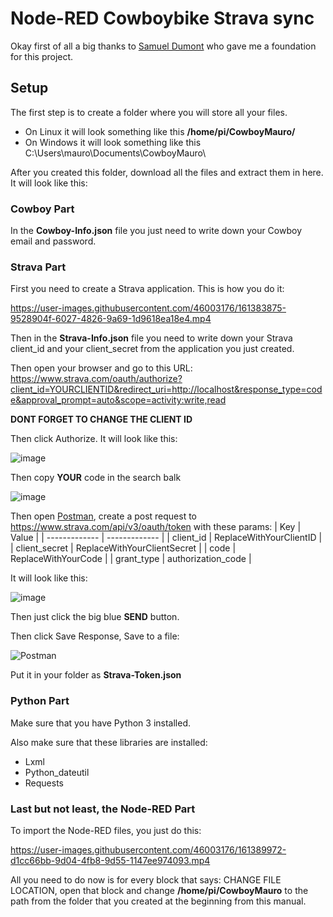 # Node-RED Cowboybike Strava sync
Okay first of all a big thanks to [Samuel Dumont](https://github.com/samueldumont/) who gave me a foundation for this project.

## Setup
The first step is to create a folder where you will store all your files.
 * On Linux it will look something like this __/home/pi/CowboyMauro/__
 * On Windows it will look something like this C:\Users\mauro\Documents\CowboyMauro\

After you created this folder, download all the files and extract them in here.
It will look like this:

### Cowboy Part
In the __Cowboy-Info.json__ file you just need to write down your Cowboy email and password.

### Strava Part
First you need to create a Strava application.
This is how you do it:

https://user-images.githubusercontent.com/46003176/161383875-9528904f-6027-4826-9a69-1d9618ea18e4.mp4

Then in the __Strava-Info.json__ file you need to write down your Strava client_id and your client_secret from the application you just created.

Then open your browser and go to this URL: https://www.strava.com/oauth/authorize?client_id=YOURCLIENTID&redirect_uri=http://localhost&response_type=code&approval_prompt=auto&scope=activity:write,read

__DONT FORGET TO CHANGE THE CLIENT ID__

Then click Authorize.
It will look like this:

![image](https://user-images.githubusercontent.com/46003176/161384592-377337da-6a03-466c-b2d3-605bfdcaca6a.png)

Then copy __YOUR__ code in the search balk

![image](https://user-images.githubusercontent.com/46003176/161384660-e580fc74-d53e-4f46-b6e8-32309ac733de.png)

Then open [Postman](https://www.postman.com/downloads/), create a post request to https://www.strava.com/api/v3/oauth/token with these params:
| Key | Value |
| ------------- | ------------- |
| client_id  | ReplaceWithYourClientID  |
| client_secret  | ReplaceWithYourClientSecret  |
| code  | ReplaceWithYourCode  |
| grant_type  | authorization_code  |

It will look like this:

![image](https://user-images.githubusercontent.com/46003176/161385188-bb01875d-ce48-4ee3-9a46-fb59233713c3.png)

Then just click the big blue __SEND__ button.

Then click Save Response, Save to a file:

![Postman](https://user-images.githubusercontent.com/46003176/161385572-731ffc96-75fd-4534-9014-60ccfdb22589.png)

Put it in your folder as __Strava-Token.json__

### Python Part
Make sure that you have Python 3 installed.

Also make sure that these libraries are installed:

* Lxml
* Python_dateutil
* Requests

### Last but not least, the Node-RED Part

To import the Node-RED files, you just do this:

https://user-images.githubusercontent.com/46003176/161389972-d1cc66bb-9d04-4fb8-9d55-1147ee974093.mp4

All you need to do now is for every block that says: CHANGE FILE LOCATION, open that block and change __/home/pi/CowboyMauro__ to the path from the folder that you created at the beginning from this manual.
